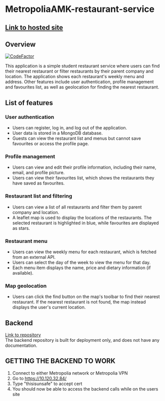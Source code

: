 # MetropoliaAMK-restaurant-service
 ## [Link to hosted site](https://users.metropolia.fi/~juhanaha/web-development/MetropoliaAMK-restaurant-service/index.html)

## Overview
[![CodeFactor](https://www.codefactor.io/repository/github/welehobruder/metropoliaamk-restaurant-service/badge)](https://www.codefactor.io/repository/github/welehobruder/metropoliaamk-restaurant-service)

This application is a simple student restaurant service where users can find their nearest restaurant or filter restaurants by their parent company and location. The application shows each restaurant's weekly menu and address. Other features include user authentication, profile management and favourites list, as well as geolocation for finding the nearest restaurant.

## List of features
### User authentication
- Users can register, log in, and log out of the application.
- User data is stored in a MongoDB database.
- Guests can view the restaurant list and menus but cannot save favourites or access the profile page.

### Profile management
- Users can view and edit their profile information, including their name, email, and profile picture.
- Users can view their favourites list, which shows the restaurants they have saved as favourites.

### Restaurant list and filtering
- Users can view a list of all restaurants and filter them by parent company and location.
- A leaflet map is used to display the locations of the restaurants. The selected restaurant is highlighted in blue, while favourites are displayed as stars.

### Restaurant menu
- Users can view the weekly menu for each restaurant, which is fetched from an external API.
- Users can select the day of the week to view the menu for that day.
- Each menu item displays the name, price and dietary information (if available).

### Map geolocation
- Users can click the find button on the map's toolbar to find their nearest restaurant. If the nearest restaurant is not found, the map instead displays the user's current location.

## Backend
[Link to repository](https://github.com/WelehoBRUDER/MetropoliaAMK-restaurant-service-backend)  
The backend repository is built for deployment only, and does not have any documentation.

## GETTING THE BACKEND TO WORK
  1. Connect to either Metropolia network or Metropolia VPN
  2. Go to https://10.120.32.84/
  3. Type "thisisunsafe" to accept cert
  4. You should now be able to access the backend calls while on the users site
